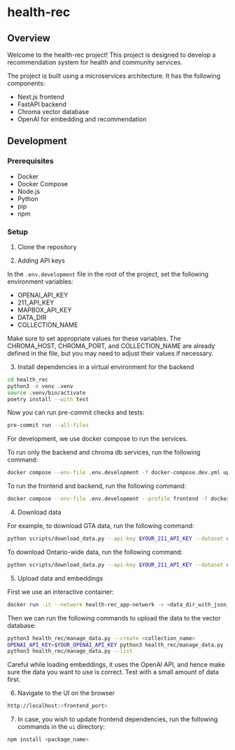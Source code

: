 # health-rec

## Overview

Welcome to the health-rec project! This project is designed to develop a recommendation system for health and community services.

The project is built using a microservices architecture. It has the following components:

- Next.js frontend
- FastAPI backend
- Chroma vector database
- OpenAI for embedding and recommendation


## Development

### Prerequisites

- Docker
- Docker Compose
- Node.js
- Python
- pip
- npm

### Setup

1. Clone the repository

2. Adding API keys

In the `.env.development` file in the root of the project, set the following environment variables:
  - OPENAI_API_KEY
  - 211_API_KEY
  - MAPBOX_API_KEY
  - DATA_DIR
  - COLLECTION_NAME

Make sure to set appropriate values for these variables. The CHROMA_HOST, CHROMA_PORT, and COLLECTION_NAME
are already defined in the file, but you may need to adjust their values if necessary.

3. Install dependencies in a virtual environment for the backend

```bash
cd health_rec
python3 -m venv .venv
source .venv/bin/activate
poetry install --with test
```

Now you can run pre-commit checks and tests:

```bash
pre-commit run --all-files
```

For development, we use docker compose to run the services.

To run only the backend and chroma db services, run the following command:

```bash
docker compose --env-file .env.development -f docker-compose.dev.yml up
```

To run the frontend and backend, run the following command:

```bash
docker compose --env-file .env.development --profile frontend -f docker-compose.dev.yml up
```

4. Download data

For example, to download GTA data, run the following command:

```bash
python scripts/download_data.py --api-key $YOUR_211_API_KEY --dataset on --is-gta --data-dir /mnt/data/211
```

To download Ontario-wide data, run the following command:

```bash
python scripts/download_data.py --api-key $YOUR_211_API_KEY --dataset on --data-dir /mnt/data/211
```

5. Upload data and embeddings

First we use an interactive container:

```bash
docker run -it --network health-rec_app-network -v <data_dir_with_json_files>:/data -v `pwd`:/workspace -w /workspace vectorinstitute/health-rec:backend-dev-latest bash
```

Then we can run the following commands to upload the data to the vector database:

```bash
python3 health_rec/manage_data.py --create <collection_name>
OPENAI_API_KEY=$YOUR_OPENAI_API_KEY python3 health_rec/manage_data.py --load <collection_name> --data-dir /data --load-embeddings
python3 health_rec/manage_data.py --list
```

Careful while loading embeddings, it uses the OpenAI API, and hence make sure the data you want to use is correct. Test with a small amount of data first.

6. Navigate to the UI on the browser

```bash
http://localhost:<frontend_port>
```

7. In case, you wish to update frontend dependencies, run the following commands in the `ui` directory:

```bash
npm install <package_name>
```
